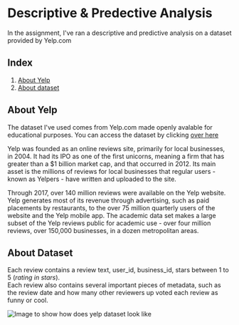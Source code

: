 # Descriptive & Predective Analysis

In the assignment, I've ran a descriptive and predictive analysis on a dataset provided by Yelp.com

## Index
1. [About Yelp](#about-yelp)
2. [About dataset](#about-dataset)


## About Yelp

The dataset I've used comes from Yelp.com made openly avalable for educational purposes. You can access the dataset by clicking [over here][1]<br>

Yelp was founded as an online reviews site, primarily for local businesses, in 2004. It had its IPO as one of the first unicorns,
meaning a firm that has greater than a $1 billion market cap, and that occurred in 2012. Its main asset is the millions of reviews for local businesses that regular users - known as Yelpers - have written and uploaded to the site.

Through 2017, over 140 million reviews were available on the Yelp website. Yelp generates most of its revenue through advertising, such as paid placements by restaurants, to the over 75 million quarterly users of the website and the Yelp mobile app. The academic data set makes a large subset of the Yelp reviews public for academic use - over four million reviews, over 150,000 businesses, in a dozen metropolitan areas.


## About Dataset

Each review contains a review text, user_id, business_id, stars between 1 to 5 (*rating in stars*).<br>
Each review also contains several important pieces of metadata, such as the review date and how many other reviewers up voted each review as funny or cool.

![Image to show how does yelp dataset look like](./img/one)


[1]: https://www.yelp.com/dataset
